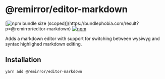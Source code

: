 # @remirror/editor-markdown

[![npm bundle size (scoped)](https://img.shields.io/bundlephobia/minzip/@remirror/editor-markdown.svg?)](https://bundlephobia.com/result?p=@remirror/editor-markdown) [![npm](https://img.shields.io/npm/dm/@remirror/editor-markdown.svg?&logo=npm)](https://www.npmjs.com/package/@remirror/editor-markdown)

Adds a markdown editor with support for switching between wysiwyg and syntax highlighed markdown editing.

## Installation

```bash
yarn add @remirror/editor-markdown
```
